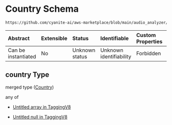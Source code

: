 # Country Schema

```txt
https://github.com/cyanite-ai/aws-marketplace/blob/main/audio_analyzer/schemes/marketplace_v1/schema/TaggingV8.schema.json#/$defs/SubgenreSegmentsV1/properties/country
```



| Abstract            | Extensible | Status         | Identifiable            | Custom Properties | Additional Properties | Access Restrictions | Defined In                                                                     |
| :------------------ | :--------- | :------------- | :---------------------- | :---------------- | :-------------------- | :------------------ | :----------------------------------------------------------------------------- |
| Can be instantiated | No         | Unknown status | Unknown identifiability | Forbidden         | Allowed               | none                | [TaggingV8.schema.json\*](../out/TaggingV8.schema.json "open original schema") |

## country Type

merged type ([Country](taggingv8-defs-subgenresegmentsv1-properties-country.md))

any of

* [Untitled array in TaggingV8](taggingv8-defs-subgenresegmentsv1-properties-country-anyof-0.md "check type definition")

* [Untitled null in TaggingV8](taggingv8-defs-subgenresegmentsv1-properties-country-anyof-1.md "check type definition")
